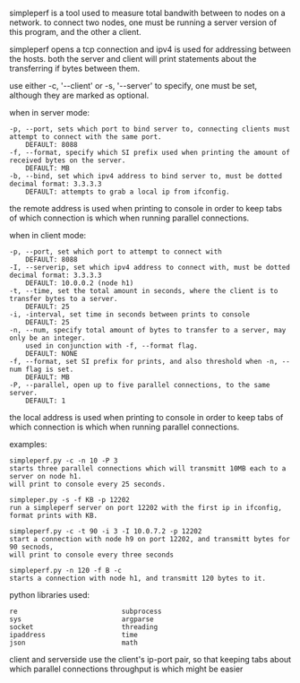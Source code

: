 simpleperf is a tool used to measure total bandwith between to nodes on a network.
to connect two nodes, one must be running a server version of this program, and the other a client. 

simpleperf opens a tcp connection and ipv4 is used for addressing between the hosts.
both the server and client will print statements about the transferring if bytes between them.

use either -c, '--client' or -s, '--server' to specify, one must be set, although they are marked as optional.

when in server mode:

    -p, --port, sets which port to bind server to, connecting clients must attempt to connect with the same port.
        DEFAULT: 8088
    -f, --format, specify which SI prefix used when printing the amount of received bytes on the server.
        DEFAULT: MB
    -b, --bind, set which ipv4 address to bind server to, must be dotted decimal format: 3.3.3.3
        DEFAULT: attempts to grab a local ip from ifconfig.
the remote address is used when printing to console in order to keep tabs of which connection is which when running parallel connections.

when in client mode:

    -p, --port, set which port to attempt to connect with
        DEFAULT: 8088
    -I, --serverip, set which ipv4 address to connect with, must be dotted decimal format: 3.3.3.3
        DEFAULT: 10.0.0.2 (node h1)
    -t, --time, set the total amount in seconds, where the client is to transfer bytes to a server.
        DEFAULT: 25
    -i, -interval, set time in seconds between prints to console
        DEFAULT: 25
    -n, --num, specify total amount of bytes to transfer to a server, may only be an integer.
        used in conjunction with -f, --format flag.
        DEFAULT: NONE
    -f, --format, set SI prefix for prints, and also threshold when -n, --num flag is set.
        DEFAULT: MB
    -P, --parallel, open up to five parallel connections, to the same server.
        DEFAULT: 1
the local address is used when printing to console in order to keep tabs of which connection is which when running parallel connections.

examples:

    simpleperf.py -c -n 10 -P 3
    starts three parallel connections which will transmitt 10MB each to a server on node h1.
    will print to console every 25 seconds.
    
    simpleper.py -s -f KB -p 12202
    run a simpleperf server on port 12202 with the first ip in ifconfig, format prints with KB.

    simpleperf.py -c -t 90 -i 3 -I 10.0.7.2 -p 12202 
    start a connection with node h9 on port 12202, and transmitt bytes for 90 secnods, 
    will print to console every three seconds

    simpleperf.py -n 120 -f B -c
    starts a connection with node h1, and transmitt 120 bytes to it.

python libraries used:

    re                          subprocess
    sys                         argparse
    socket                      threading
    ipaddress                   time
    json                        math

client and serverside use the client's ip-port pair,
so that keeping tabs about which parallel connections throughput is which might be easier